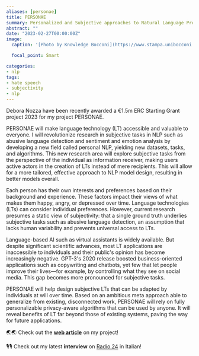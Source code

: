 ```yaml
---
aliases: [personae]
title: PERSONAE
summary: Personalized and Subjective approaches to Natural Language Processing
abstract: ""
date: "2023-02-27T00:00:00Z"
image:
  caption: '[Photo by Knowledge Bocconi](https://www.stampa.unibocconi.it/immagini/UP_NozzaERCstory85120231018155110_res.jpg)'

  focal_point: Smart

categories:
- nlp
tags:
- hate speech
- subjectivity
- nlp
---
```

Debora Nozza have been recently awarded a €1.5m ERC Starting Grant project 2023 for my project PERSONAE.

PERSONAE will make language technology (LT) accessible and valuable to everyone. I will revolutionize research in subjective tasks in NLP such as abusive language detection and sentiment and emotion analysis by developing a new field called personal NLP, yielding new datasets, tasks, and algorithms. This new research area will explore subjective tasks from the perspective of the individual as information receiver, making users active actors in the creation of LTs instead of mere recipients. This will allow for a more tailored, effective approach to NLP model design, resulting in better models overall.

Each person has their own interests and preferences based on their background and experience. These factors impact their views of what makes them happy, angry, or depressed over time. Language technologies (LTs) can consider individual preferences. However, current research presumes a static view of subjectivity: that a single ground truth underlies subjective tasks such as abusive language detection, an assumption that lacks human variability and prevents universal access to LTs.


Language-based AI such as virtual assistants is widely available. But despite significant scientific advances, most LT applications are inaccessible to individuals and their public's opinion has become increasingly negative. GPT-3's 2020 release boosted business-oriented applications such as copywriting and chatbots, yet few that let people improve their lives—for example, by controlling what they see on social media. This gap becomes more pronounced for subjective tasks.


PERSONAE will help design subjective LTs that can be adapted by individuals at will over time. Based on an ambitious meta approach able to generalize from existing, disconnected work, PERSONAE will rely on fully personalizable privacy-aware algorithms that can be used by anyone. It will reveal benefits of LT far beyond those of existing systems, paving the way for future applications.


🌏🌏 Check out the [**web article**](https://www.knowledge.unibocconi.eu/notizia.php?idArt=25755) on my project!

🎙️🎙️ Check out my latest **interview** on [Radio 24](https://www.radio24.ilsole24ore.com/programmi/smart-city/puntata/trasmissione-7-dicembre-2023-6500-2400735627083863)  in Italian!
